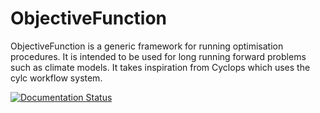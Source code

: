 ObjectiveFunction
=================
ObjectiveFunction is a generic framework for running optimisation procedures. It is intended to be used for long running forward problems such as climate models. It takes inspiration from Cyclops which uses the cylc workflow system.

[![Documentation Status](https://readthedocs.org/projects/optclim2/badge/?version=latest)](https://optclim2.readthedocs.io/en/latest/?badge=latest)
